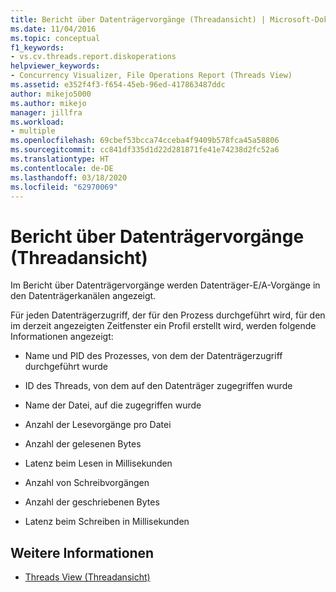 ```yaml
---
title: Bericht über Datenträgervorgänge (Threadansicht) | Microsoft-Dokumentation
ms.date: 11/04/2016
ms.topic: conceptual
f1_keywords:
- vs.cv.threads.report.diskoperations
helpviewer_keywords:
- Concurrency Visualizer, File Operations Report (Threads View)
ms.assetid: e352f4f3-f654-45eb-96ed-417863487ddc
author: mikejo5000
ms.author: mikejo
manager: jillfra
ms.workload:
- multiple
ms.openlocfilehash: 69cbef53bcca74cceba4f9409b578fca45a58806
ms.sourcegitcommit: cc841df335d1d22d281871fe41e74238d2fc52a6
ms.translationtype: HT
ms.contentlocale: de-DE
ms.lasthandoff: 03/18/2020
ms.locfileid: "62970069"
---
```

# <a name="disk-operations-report-threads-view"></a>Bericht über Datenträgervorgänge (Threadansicht)
Im Bericht über Datenträgervorgänge werden Datenträger-E/A-Vorgänge in den Datenträgerkanälen angezeigt.

 Für jeden Datenträgerzugriff, der für den Prozess durchgeführt wird, für den im derzeit angezeigten Zeitfenster ein Profil erstellt wird, werden folgende Informationen angezeigt:

- Name und PID des Prozesses, von dem der Datenträgerzugriff durchgeführt wurde

- ID des Threads, von dem auf den Datenträger zugegriffen wurde

- Name der Datei, auf die zugegriffen wurde

- Anzahl der Lesevorgänge pro Datei

- Anzahl der gelesenen Bytes

- Latenz beim Lesen in Millisekunden

- Anzahl von Schreibvorgängen

- Anzahl der geschriebenen Bytes

- Latenz beim Schreiben in Millisekunden

## <a name="see-also"></a>Weitere Informationen
- [Threads View (Threadansicht)](../profiling/threads-view-parallel-performance.md)
